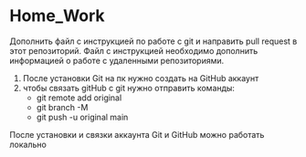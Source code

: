 # Home_Work
Дополнить файл с инструкцией по работе с git и направить pull request в этот репозиторий. Файл с инструкцией необходимо дополнить информацией о работе с удаленными репозиториями.

1. После установки Git на пк нужно создать на GitHub аккаунт
2. чтобы связать gitHub с git нужно отправить команды:
   * git remote add original
   * git branch -M
   * git push -u original main

После установки и связки аккаунта Git и GitHub можно работать локально    